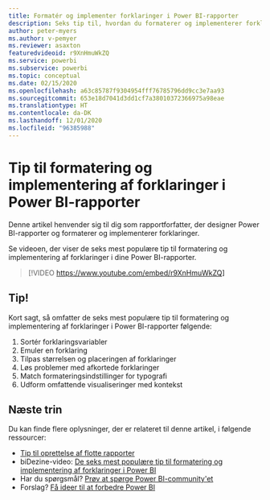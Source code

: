 ```yaml
---
title: Formatér og implementer forklaringer i Power BI-rapporter
description: Seks tip til, hvordan du formaterer og implementerer forklaringer i Power BI-rapportvisualiseringer, i Power BI Desktop eller i Power BI-tjenesten.
author: peter-myers
ms.author: v-pemyer
ms.reviewer: asaxton
featuredvideoid: r9XnHmuWkZQ
ms.service: powerbi
ms.subservice: powerbi
ms.topic: conceptual
ms.date: 02/15/2020
ms.openlocfilehash: a63c85787f9304954fff76785796dd9cc3e7aa93
ms.sourcegitcommit: 653e18d7041d3dd1cf7a38010372366975a98eae
ms.translationtype: HT
ms.contentlocale: da-DK
ms.lasthandoff: 12/01/2020
ms.locfileid: "96385988"
---
```

# <a name="tips-to-format-and-implement-legends-in-power-bi-reports"></a>Tip til formatering og implementering af forklaringer i Power BI-rapporter

Denne artikel henvender sig til dig som rapportforfatter, der designer Power BI-rapporter og formaterer og implementerer forklaringer.

Se videoen, der viser de seks mest populære tip til formatering og implementering af forklaringer i dine Power BI-rapporter.

> [!VIDEO https://www.youtube.com/embed/r9XnHmuWkZQ]

## <a name="tips"></a>Tip!

Kort sagt, så omfatter de seks mest populære tip til formatering og implementering af forklaringer i Power BI-rapporter følgende:

1. Sortér forklaringsvariabler
1. Emuler en forklaring
1. Tilpas størrelsen og placeringen af forklaringer
1. Løs problemer med afkortede forklaringer
1. Match formateringsindstillinger for typografi
1. Udform omfattende visualiseringer med kontekst

## <a name="next-steps"></a>Næste trin

Du kan finde flere oplysninger, der er relateret til denne artikel, i følgende ressourcer:

- [Tip til oprettelse af flotte rapporter](../create-reports/desktop-tips-and-tricks-for-creating-reports.md)
- biDezine-video: [De seks mest populære tip til formatering og implementering af forklaringer i Power BI](https://www.youtube.com/watch?v=r9XnHmuWkZQ)
- Har du spørgsmål? [Prøv at spørge Power BI-community'et](https://community.powerbi.com/)
- Forslag? [Få ideer til at forbedre Power BI](https://ideas.powerbi.com)

